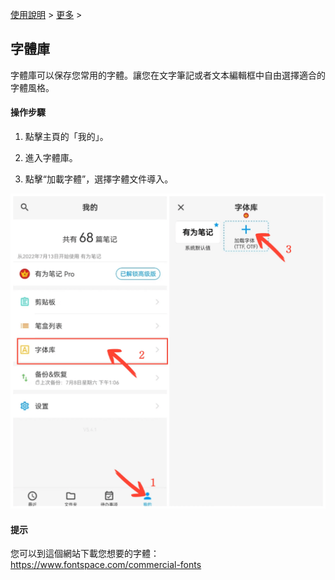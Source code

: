 [使用說明](/dragonnest/drawnote/manual/zh) > [更多](/dragonnest/drawnote/manual/zh/more) >

字體庫
---
字體庫可以保存您常用的字體。讓您在文字筆記或者文本編輯框中自由選擇適合的字體風格。
#### 操作步驟
1. 點擊主頁的「我的」。

2. 進入字體庫。

3. 點擊“加載字體”，選擇字體文件導入。

![](imgs/font_library.png)

#### 提示
您可以到這個網站下載您想要的字體：https://www.fontspace.com/commercial-fonts